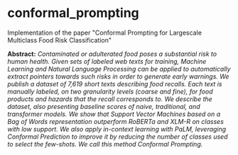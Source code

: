 # conformal_prompting
Implementation of the paper "Conformal Prompting for Largescale Multiclass Food Risk Classification"

**Abstract:** *Contaminated or adulterated food poses a substantial risk to human health. Given sets of labeled web texts for training, Machine Learning and Natural Language Processing can be applied to automatically extract pointers towards such risks in order to generate early warnings. We publish a dataset of 7,619 short texts describing food recalls. Each text is manually labeled, on two granularity levels (coarse and fine), for food products and hazards that the recall corresponds to. We describe the dataset, also presenting baseline scores of naive, traditional, and transformer models. We show that Support Vector Machines based on a Bag of Words representation outperform RoBERTa and XLM-R on classes with low support. We also apply in-context learning with PaLM, leveraging Conformal Prediction to improve it by reducing the number of classes used to select the few-shots. We call this method Conformal Prompting.*
